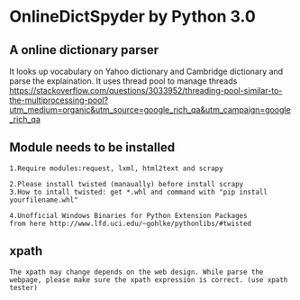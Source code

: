 # OnlineDictSpyder by Python 3.0

## A online dictionary parser
It looks up vocabulary on Yahoo dictionary and Cambridge dictionary and parse the explaination.
It uses thread pool to manage threads
https://stackoverflow.com/questions/3033952/threading-pool-similar-to-the-multiprocessing-pool?utm_medium=organic&utm_source=google_rich_qa&utm_campaign=google_rich_qa



## Module needs to be installed 
	1.Require modules:request, lxml, html2text and scrapy
	
	2.Please install twisted (manaually) before install scrapy
	3.How to intall twisted: get *.whl and command with "pip install yourfilename.whl"
	
	4.Unofficial Windows Binaries for Python Extension Packages 
	from here http://www.lfd.uci.edu/~gohlke/pythonlibs/#twisted

## xpath
	The xpath may change depends on the web design. While parse the webpage, please make sure the xpath expression is correct. (use xpath tester)

